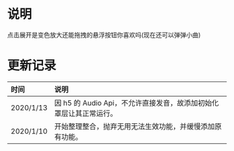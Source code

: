 # 说明

点击展开是变色放大还能拖拽的悬浮按钮你喜欢吗(现在还可以弹弹小曲)

# 更新记录

| 时间      | 说明                                                               |
| :-------- | :----------------------------------------------------------------- |
| 2020/1/13 | 因 h5 的 Audio Api，不允许直接发音，故添加初始化罩层让其正常运行。 |
| 2020/1/10 | 开始整理整合，抛弃无用无法生效功能，并缓慢添加原有功能。           |
